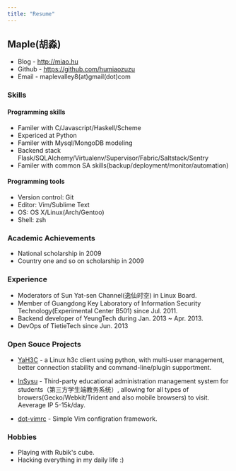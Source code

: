 ```yaml
---
title: "Resume"
---
```


Maple(胡淼)
-----------

- Blog - http://miao.hu
- Github - https://github.com/humiaozuzu
- Email  - maplevalley8(at)gmail(dot)com

### Skills

#### Programming skills

- Familer with C/Javascript/Haskell/Scheme
- Expericed at Python
- Familer with Mysql/MongoDB modeling
- Backend stack Flask/SQLAlchemy/Virtualenv/Supervisor/Fabric/Saltstack/Sentry
- Familer with common SA skills(backup/deployment/monitor/automation)

#### Programming tools

- Version control: Git
- Editor: Vim/Sublime Text
- OS: OS X/Linux(Arch/Gentoo)
- Shell: zsh

### Academic Achievements

- National scholarship in 2009
- Country one and so on scholarship in 2009

### Experience

- Moderators of Sun Yat-sen Channel(逸仙时空) in Linux Board.
- Member of Guangdong Key Laboratory of Information Security Technology(Experimental Center B501) since Jul. 2011.
- Backend developer of YeungTech during Jan. 2013 ~ Apr. 2013.
- DevOps of TietieTech since Jun. 2013

### Open Souce Projects

- [YaH3C](https://github.com/humiaozuzu/YaH3C/) - a Linux h3c client using python, with multi-user management, better connection stability and command-line/plugin supportment.

- [InSysu](https://github.com/insysu) - Third-party educational administration management system for students（第三方学生端教务系统）, allowing for all types of browers(Gecko/Webkit/Trident and also mobile browsers) to visit. Aeverage IP 5-15k/day.

- [dot-vimrc](https://github.com/humiaozuzu/dot-vimrc) - Simple Vim configration framework.

### Hobbies

- Playing with Rubik's cube.
- Hacking everything in my daily life :)
